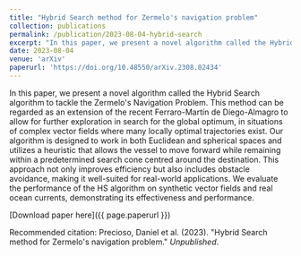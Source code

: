 ```yaml
---
title: "Hybrid Search method for Zermelo's navigation problem"
collection: publications
permalink: /publication/2023-08-04-hybrid-search
excerpt: "In this paper, we present a novel algorithm called the Hybrid Search algorithm to tackle the Zermelo's Navigation Problem."
date: 2023-08-04
venue: 'arXiv'
paperurl: 'https://doi.org/10.48550/arXiv.2308.02434'
---
```

In this paper, we present a novel algorithm called the Hybrid Search algorithm to tackle the Zermelo's Navigation Problem. This method can be regarded as an extension of the recent Ferraro-Martín de Diego-Almagro to allow for further exploration in search for the global optimum, in situations of complex vector fields where many locally optimal trajectories exist. Our algorithm is designed to work in both Euclidean and spherical spaces and utilizes a heuristic that allows the vessel to move forward while remaining within a predetermined search cone centred around the destination. This approach not only improves efficiency but also includes obstacle avoidance, making it well-suited for real-world applications. We evaluate the performance of the HS algorithm on synthetic vector fields and real ocean currents, demonstrating its effectiveness and performance.

[Download paper here]({{ page.paperurl }})

Recommended citation: Precioso, Daniel et al. (2023). "Hybrid Search method for Zermelo's navigation problem." <i>Unpublished</i>.